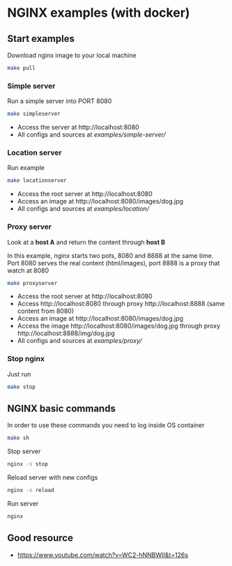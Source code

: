 # NGINX examples (with docker)

## Start examples

Download nginx image to your local machine 

```bash
make pull
```

### Simple server

Run a simple server into PORT 8080

```bash
make simpleserver
```

- Access the server at http://localhost:8080
- All configs and sources at *examples/simple-server/*

### Location server

Run example

```bash
make locationserver
```

- Access the root server at http://localhost:8080
- Access an image at http://localhost:8080/images/dog.jpg
- All configs and sources at *examples/location/*

### Proxy server

Look at a **host A** and return the content through **host B**

In this example, nginx starts two pots, 8080 and 8888 at the same time. Port 8080 serves the real content (html/images), port 8888 is a proxy that watch at 8080

```bash
make proxyserver
```

- Access the root server at http://localhost:8080
- Access http://localhost:8080 through proxy http://localhost:8888 (same content from 8080)
- Access an image at http://localhost:8080/images/dog.jpg
- Access the image http://localhost:8080/images/dog.jpg through proxy http://localhost:8888/img/dog.jpg
- All configs and sources at *examples/proxy/*


### Stop nginx

Just run

```bash
make stop
```

## NGINX basic commands

In order to use these commands you need to log inside OS container

```bash
make sh
```

Stop server

```bash
nginx -s stop
```

Reload server with new configs

```bash
nginx -s reload
```

Run server

```bash
nginx
```

## Good resource

- https://www.youtube.com/watch?v=WC2-hNNBWII&t=126s